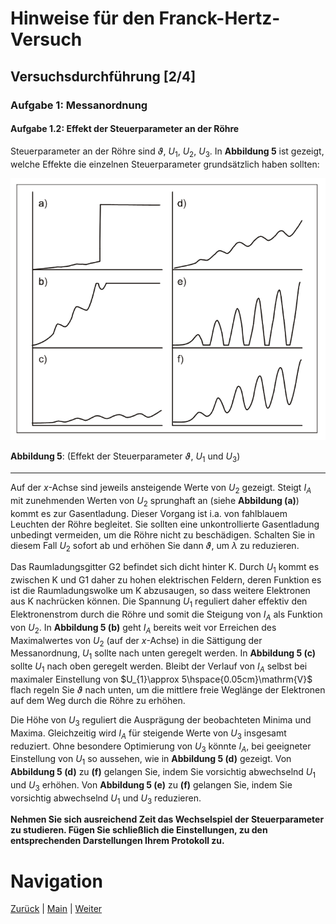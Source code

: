 # Hinweise für den Franck-Hertz-Versuch

## Versuchsdurchführung [2/4]

### Aufgabe 1: Messanordnung

#### Aufgabe 1.2: Effekt der Steuerparameter an der Röhre

Steuerparameter an der Röhre sind $\vartheta$, $U_{1}$, $U_{2}$, $U_{3}$. In **Abbildung 5** ist gezeigt, welche Effekte die einzelnen Steuerparameter grundsätzlich haben sollten:

<img src="../figures/OptimierungFranckHertz.png" width="800" style="zoom:80%;"/>

**Abbildung 5**: (Effekt der Steuerparameter $\vartheta$, $U_{1}$ und $U_{3}$)

---

Auf der $x$-Achse sind jeweils ansteigende Werte von $U_{2}$ gezeigt. Steigt $I_{A}$ mit zunehmenden Werten von $U_{2}$ sprunghaft an (siehe **Abbildung (a)**) kommt es zur Gasentladung. Dieser Vorgang ist i.a. von fahlblauem Leuchten der Röhre begleitet. Sie sollten eine unkontrollierte Gasentladung unbedingt vermeiden, um die Röhre nicht zu beschädigen. Schalten Sie in diesem Fall $U_{2}$ sofort ab und erhöhen Sie dann $\vartheta$, um $\lambda$ zu reduzieren. 

Das Raumladungsgitter G2 befindet sich dicht hinter K. Durch $U_{1}$ kommt es zwischen K und G1 daher zu hohen elektrischen Feldern, deren Funktion es ist die Raumladungswolke um K abzusaugen, so dass weitere Elektronen aus K nachrücken können. Die Spannung $U_{1}$ reguliert daher effektiv den Elektronenstrom durch die Röhre und somit die Steigung von $I_{A}$ als Funktion von $U_{2}$.  In **Abbildung 5 (b)** geht $I_{A}$ bereits weit vor Erreichen des Maximalwertes von $U_{2}$ (auf der $x$-Achse) in die Sättigung der Messanordnung, $U_{1}$ sollte nach unten geregelt werden. In **Abbildung 5 (c)** sollte $U_{1}$ nach oben geregelt werden. Bleibt der Verlauf von $I_{A}$ selbst bei maximaler Einstellung von $U_{1}\approx 5\hspace{0.05cm}\mathrm{V}$ flach regeln Sie $\vartheta$ nach unten, um die mittlere freie Weglänge der Elektronen auf dem Weg durch die Röhre zu erhöhen. 

Die Höhe von $U_{3}$ reguliert die Ausprägung der beobachteten Minima und Maxima. Gleichzeitig wird $I_{A}$ für steigende Werte von $U_{3}$ insgesamt reduziert. Ohne besondere Optimierung von $U_{3}$ könnte $I_{A}$, bei geeigneter Einstellung von $U_{1}$ so aussehen, wie in **Abbildung 5 (d)** gezeigt. Von **Abbildung 5 (d)** zu **(f)** gelangen Sie, indem Sie vorsichtig abwechselnd $U_{1}$ und $U_{3}$ erhöhen. Von **Abbildung 5 (e)** zu **(f)** gelangen Sie, indem Sie vorsichtig abwechselnd $U_{1}$ und $U_{3}$ reduzieren.  

**Nehmen Sie sich ausreichend Zeit das Wechselspiel der Steuerparameter zu studieren. Fügen Sie schließlich die Einstellungen, zu den entsprechenden Darstellungen Ihrem Protokoll zu.**

# Navigation

[Zurück](https://gitlab.kit.edu/kit/etp-lehre/p2-praktikum/students/-/tree/main/Franck_Hertz_Versuch/doc/Hinweise-Versuchsdurchfuehrung.md) | [Main](https://gitlab.kit.edu/kit/etp-lehre/p2-praktikum/students/-/tree/main/Franck_Hertz_Versuch) | [Weiter](https://gitlab.kit.edu/kit/etp-lehre/p2-praktikum/students/-/tree/main/Franck_Hertz_Versuch/doc/Hinweise-Versuchsdurchfuehrung-b.md)
